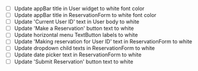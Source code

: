 - [ ] Update appBar title in User widget to white font color
- [ ] Update appBar title in ReservationForm to white font color
- [ ] Update 'Current User ID' text in User body to white
- [ ] Update 'Make a Reservation' button text to white
- [ ] Update horizontal menu TextButton labels to white
- [ ] Update 'Making reservation for User ID' text in ReservationForm to white
- [ ] Update dropdown child texts in ReservationForm to white
- [ ] Update date picker text in ReservationForm to white
- [ ] Update 'Submit Reservation' button text to white
